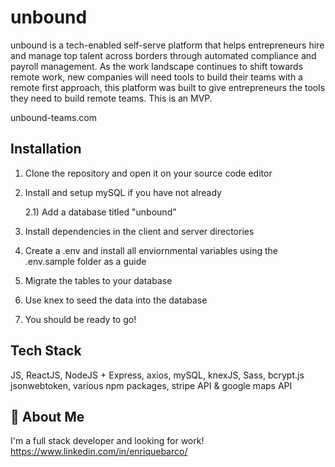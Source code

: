 
# unbound

unbound is a tech-enabled self-serve platform that helps entrepreneurs hire and manage top talent across borders through automated compliance and payroll management. As the work landscape continues to shift towards remote work, new companies will need tools to build their teams with a remote first approach, this platform was built to give entrepreneurs the tools they need to build remote teams. This is an MVP. 

unbound-teams.com


## Installation

1) Clone the repository and open it on your source code editor
2) Install and setup mySQL if you have not already
    
    2.1) Add a database titled "unbound"

3) Install dependencies in the client and server directories
4) Create a .env and install all enviornmental variables using the .env.sample folder as a guide
5) Migrate the tables to your database
6) Use knex to seed the data into the database
7) You should be ready to go!

## Tech Stack

JS, ReactJS, NodeJS + Express, axios, mySQL, knexJS, Sass, bcrypt.js jsonwebtoken, various npm packages, stripe API & google maps API
## 🚀 About Me
I'm a full stack developer and looking for work!
https://www.linkedin.com/in/enriquebarco/
